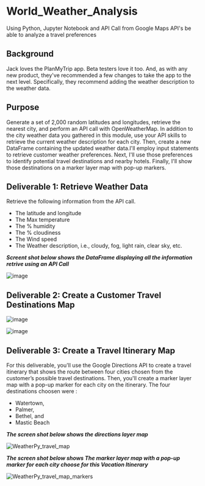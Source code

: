 # World_Weather_Analysis
Using Python, Jupyter Notebook and API Call from Google Maps API's be able to analyze a travel preferences

## **Background**

  Jack loves the PlanMyTrip app. Beta testers love it too. And, as with any new product, they've recommended a few changes to take the app to the next level. Specifically, they recommend adding the weather description to the weather data.
  
## **Purpose** 

  Generate a set of 2,000 random latitudes and longitudes, retrieve the nearest city, and perform an API call with OpenWeatherMap. In addition to the city weather data you gathered in this module, use your API skills to retrieve the current weather description for each city. Then, create a new DataFrame containing the updated weather data.I'll employ input statements to retrieve customer weather preferences. Next, I'll use those preferences to identify potential travel destinations and nearby hotels. Finally, I'll show those destinations on a marker layer map with pop-up markers.  
  
  
## Deliverable 1: Retrieve Weather Data

  Retrieve the following information from the API call.
  - The latitude and longitude
  - The Max temperature
  - The % humidity
  - The % cloudiness
  - The Wind speed
  - The Weather description, i.e., cloudy, fog, light rain, clear sky, etc.
  
 ***Screent shot below shows the DataFrame displaying all the information retrive using an API Call***

![image](https://user-images.githubusercontent.com/112348240/201305009-5028250f-2d92-4a30-b8f0-8cd2961dcf34.png)

## Deliverable 2: Create a Customer Travel Destinations Map

![image](https://user-images.githubusercontent.com/112348240/201306219-e6e844c7-9f85-4c38-8305-6b6414e33b89.png)

![image](https://user-images.githubusercontent.com/112348240/201305981-ca9233ee-66b0-4008-b714-58b6abe0870a.png)


## Deliverable 3: Create a Travel Itinerary Map
  For this deliverable, you'll use the Google Directions API to create a travel itinerary that shows the route between four cities chosen from the customer’s possible travel destinations. Then, you'll create a marker layer map with a pop-up marker for each city on the itinerary.
  The four destinations choosen were :
  - Watertown,
  - Palmer, 
  - Bethel, and
  - Mastic Beach
 
 ***The screen shot below shows the directions layer map*** 

![WeatherPy_travel_map](https://user-images.githubusercontent.com/112348240/201307091-9f534884-9251-4d70-b989-483b7eb51e55.png)

***The screen shot below shows The marker layer map with a pop-up marker for each city choose for this Vacation Itinerary*** 

![WeatherPy_travel_map_markers](https://user-images.githubusercontent.com/112348240/201307128-b04bf7b4-ebfb-421b-b5c4-6ea482150ad1.png)
